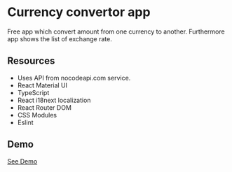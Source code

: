 # Currency convertor app

Free app which convert amount from one currency to another. Furthermore app shows the list of exchange rate.

## Resources

* Uses API from nocodeapi.com service.
* React Material UI
* TypeScript
* React i18next localization
* React Router DOM
* CSS Modules
* Eslint


## Demo

[See Demo]()
